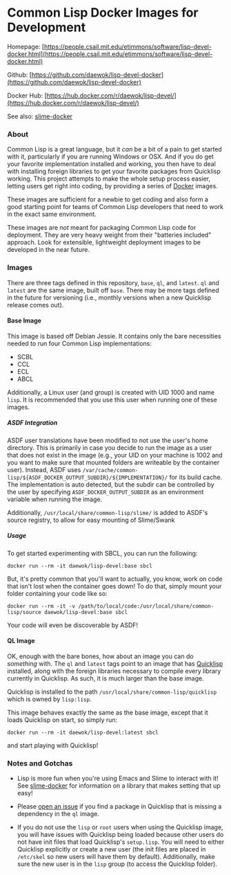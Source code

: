 # Common Lisp Docker Images for Development #

Homepage: [https://people.csail.mit.edu/etimmons/software/lisp-devel-docker.html](https://people.csail.mit.edu/etimmons/software/lisp-devel-docker.html)

Github: [https://github.com/daewok/lisp-devel-docker](https://github.com/daewok/lisp-devel-docker)

Docker Hub: [https://hub.docker.com/r/daewok/lisp-devel/](https://hub.docker.com/r/daewok/lisp-devel/)

See also: [slime-docker](https://people.csail.mit.edu/etimmons/software/slime-docker.html)

### About ###

Common Lisp is a great language, but it *can* be a bit of a pain to get started
with it, particularly if you are running Windows or OSX. And if you do get your
favorite implementation installed and working, you then have to deal with
installing foreign libraries to get your favorite packages from Quicklisp
working. This project attempts to make the whole setup process easier, letting
users get right into coding, by providing a series of
[Docker](https://www.docker.com/) images.

These images are sufficient for a newbie to get coding and also form a good
starting point for teams of Common Lisp developers that need to work in the
exact same environment.

These images are *not* meant for packaging Common Lisp code for deployment. They
are very heavy weight from their "batteries included" approach. Look for
extensible, lightweight deployment images to be developed in the near future.

### Images ###

There are three tags defined in this repository, `base`, `ql`, and
`latest`. `ql` and `latest` are the same image, built off `base`. There may be
more tags defined in the future for versioning (i.e., monthly versions when a
new Quicklisp release comes out).

#### Base Image ####

This image is based off Debian Jessie. It contains only the bare necessities
needed to run four Common Lisp implementations:

+ SCBL
+ CCL
+ ECL
+ ABCL

Additionally, a Linux user (and group) is created with UID 1000 and name
`lisp`. It is recommended that you use this user when running one of these
images.

##### ASDF Integration #####

ASDF user translations have been modified to not use the user's home
directory. This is primarily in case you decide to run the image as a user that
does not exist in the image (e.g., your UID on your machine is 1002 and you want
to make sure that mounted folders are writeable by the container user). Instead,
ASDF uses
`/var/cache/common-lisp/${ASDF_DOCKER_OUTPUT_SUBDIR}/${IMPLEMENTATION}/` for its
build cache. The implementation is auto detected, but the subdir can be
controlled by the user by specifying `ASDF_DOCKER_OUTPUT_SUBDIR` as an
environment variable when running the image.

Additionally, `/usr/local/share/common-lisp/slime/` is added to ASDF's source
registry, to allow for easy mounting of Slime/Swank

##### Usage #####

To get started experimenting with SBCL, you can run the following:

    docker run --rm -it daewok/lisp-devel:base sbcl

But, it's pretty common that you'll want to actually, you know, work on code
that isn't lost when the container goes down! To do that, simply mount your
folder containing your code like so:

    docker run --rm -it -v /path/to/local/code:/usr/local/share/common-lisp/source daewok/lisp-devel:base sbcl

Your code will even be discoverable by ASDF!

#### QL Image ####

OK, enough with the bare bones, how about an image you can do *something*
with. The `ql` and `latest` tags point to an image that has
[Quicklisp](https://www.quicklisp.org/) installed, along with the foreign
libraries necessary to compile every library currently in Quicklisp. As such, it
is much larger than the base image.

Quicklisp is installed to the path `/usr/local/share/common-lisp/quicklisp`
which is owned by `lisp:lisp`.

This image behaves exactly the same as the base image, except that it loads
Quicklisp on start, so simply run:

    docker run --rm -it daewok/lisp-devel:latest sbcl

and start playing with Quicklisp!

### Notes and Gotchas ###

+ Lisp is more fun when you're using Emacs and Slime to interact with it! See
  [slime-docker](https://people.csail.mit.edu/etimmons/software/slime-docker.html)
  for information on a library that makes setting that up easy!

+ Please [open an issue](https://github.com/daewok/lisp-devel-docker/issues) if
  you find a package in Quicklisp that is missing a dependency in the `ql`
  image.

+ If you do not use the `lisp` or `root` users when using the Quicklisp image,
  you will have issues with Quicklisp being loaded because other users do not
  have init files that load Quicklisp's `setup.lisp`. You will need to either
  Quicklisp explicitly or create a new user (the init files are placed in
  `/etc/skel` so new users will have them by default). Additionally, make sure
  the new user is in the `lisp` group (to access the Quicklisp folder).
